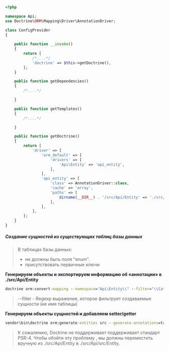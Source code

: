```php
<?php

namespace Api;
use Doctrine\ORM\Mapping\Driver\AnnotationDriver;

class ConfigProvider
{
  
    public function __invoke()
    {
        return [
			/*....*/			
            'doctrine' => $this->getDoctrine(),
        ];
    }

    public function getDependencies()
    {
        /*....*/			

    }

    public function getTemplates()
    {
        /*....*/			

    }

    public function getDoctrine()
    {
        return [
            'driver' => [
                'orm_default' => [
                    'drivers' => [
                        'Api\Entity' => 'api_entity',
                    ],
                ],
                'api_entity' => [
                    'class' => AnnotationDriver::class,
                    'cache' => 'array',
                    'paths' => [
                        dirname(__DIR__) . '/src/Api/Entity' => './src/Api/Entity',
                    ],
                ],
            ],
        ];
    }
}

```

##### Создание сущностей из существующих таблиц базы данных

> В таблицах базы данных: 
>   * не должны быть поля "enum".
>   * присутствовать первичные ключи

**Генерируем объекты и экспортируем информацию об «аннотации» в ./src/Api/Entity** 

```cmd
doctrine orm:convert-mapping --namespace="Api\Entity\\" --filter="\\Categories$" --force --from-database annotation src
```

> --filter - Regexp выражение, которое фильтрует создаваемые сущности (не имя таблицы)

**Генерируем объекты сущностей и добавляем setter/getter**

```cmd
vendor\bin\doctrine orm:generate-entities src --generate-annotations=true
```

> К сожалению, Doctrine не поддерживает поддерживает стандарт PSR-4. Чтобы обойти эту проблему , мы должны переместить вручную из ./src/Api/Entity в ./src/Api/src/Entity.
